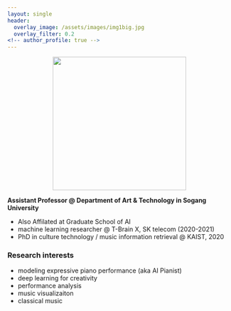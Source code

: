```yaml
---
layout: single
header: 
  overlay_image: /assets/images/img1big.jpg
  overlay_filter: 0.2
<!-- author_profile: true -->
---
```

<figure> 
 <img src="{{ site.url }}{{ site.baseurl }}/assets/images/dasaem_jeong_profile.jpeg" style="margin:auto; width:300px;display:block">
<!--   <figcaption><italic>Me giving speech as a student representative in the Commemoration of the 49th Anniversary of KAIST</italic></figcaption> -->
</figure> 

<!-- <br> -->

<!-- ![]({{ site.url }}{{ site.baseurl }}/assets/images/dasaem_jeong_profile.jpeg) -->
<!-- {: .half} -->
<!-- <font size="2"><center>Me giving speech as a student representative in the Commemoration of the 49th Anniversary of KAIST </center> </font> -->


**Assistant Professor @ Department of Art & Technology in Sogang University**
- Also Affilated at Graduate School of AI
- machine learning researcher @ T-Brain X, SK telecom (2020-2021)
- PhD in culture technology / music information retrieval  @ KAIST, 2020


### Research interests
- modeling expressive piano performance (aka AI Pianist)
- deep learning for creativity
- performance analysis 
- music visualizaiton 
- classical music
